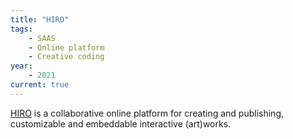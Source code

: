 ```yaml
---
title: "HIRO"
tags:
    - SAAS
    - Online platform
    - Creative coding
year:
    - 2021
current: true
---
```

[HIRO](https://hir.ooo) is a collaborative online platform for creating and publishing, customizable and embeddable interactive (art)works.